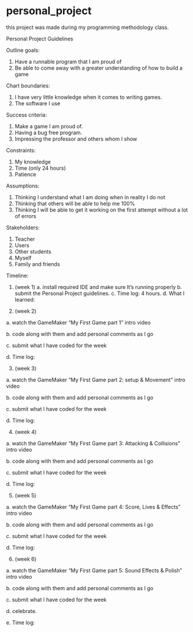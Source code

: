 # personal_project
this project was made during my programming methodology class.


Personal Project Guidelines

Outline goals:
1.	Have a runnable program that I am proud of
2.	Be able to come away with a greater understanding of how to build a game

Chart boundaries:
1.	I have very little knowledge when it comes to writing games.
2.	The software I use 

Success criteria:
1.	Make a game I am proud of.
2.	Having a bug free program.
3.	Impressing the professor and others whom I show 

Constraints:
1.	My knowledge 
2.	Time (only 24 hours)
3.	Patience

Assumptions:
1.	Thinking I understand what I am doing when in reality I do not
2.	Thinking that others will be able to help me 100%
3.	Thinking I will be able to get it working on the first attempt without a lot of errors

Stakeholders:
1.	Teacher
2.	Users
3.	Other students 
4.	Myself
5.	Family and friends


Timeline:
1.	(week 1) 
a.	install required IDE and make sure It’s running properly
b.	submit the Personal Project guidelines. 
c.	Time log: 4 hours. 
d.	What I learned: 

2.	(week 2) 

a.	 watch the GameMaker “My First Game part 1” intro video

b.	code along with them and add personal comments as I go 

c.	submit what I have coded for the week

d.	Time log:

3.	(week 3)

a.	watch the GameMaker “My First Game part 2: setup & Movement” intro video

b.	code along with them and add personal comments as I go 

c.	submit what I have coded for the week

d.	Time log:

4.	(week 4)

a.	watch the GameMaker “My First Game part 3: Attacking & Collisions” intro video

b.	code along with them and add personal comments as I go 

c.	submit what I have coded for the week

d.	Time log:

5.	(week 5)

a.	watch the GameMaker “My First Game part 4: Score, Lives & Effects” intro video

b.	code along with them and add personal comments as I go 

c.	submit what I have coded for the week

d.	Time log:

6.	(week 6)

a.	watch the GameMaker “My First Game part 5: Sound Effects & Polish” intro video

b.	code along with them and add personal comments as I go 

c.	submit what I have coded for the week

d.	celebrate.

e.	Time log:
